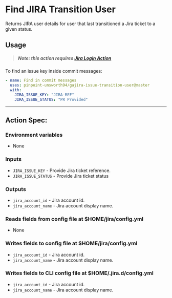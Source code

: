# Find JIRA Transition User
Returns JIRA user details for user that last transitioned a Jira ticket to a given status.

## Usage

> ##### Note: this action requires [Jira Login Action](https://github.com/marketplace/actions/jira-login)

To find an issue key inside commit messages:
```yaml
- name: Find in commit messages
  uses: pinpoint-unsworth94/gajira-issue-transition-user@master
  with:
    JIRA_ISSUE_KEY: "JIRA-REF"
    JIRA_ISSUE_STATUS: "PR Provided"
```

----
## Action Spec:

### Environment variables
- None

### Inputs
- `JIRA_ISSUE_KEY` - Provide Jira ticket reference.
- `JIRA_ISSUE_STATUS` - Provide Jira ticket status

### Outputs
- `jira_account_id` - Jira account id.
- `jira_account_name` - Jira account display name.

### Reads fields from config file at $HOME/jira/config.yml
- None

### Writes fields to config file at $HOME/jira/config.yml
- `jira_account_id` - Jira account id.
- `jira_account_name` - Jira account display name.

### Writes fields to CLI config file at $HOME/.jira.d/config.yml
- `jira_account_id` - Jira account id.
- `jira_account_name` - Jira account display name.
